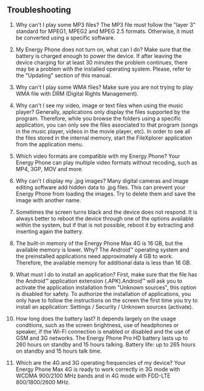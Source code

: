 ## Troubleshooting

1.	Why can't I play some MP3 files?
The MP3 file must follow the "layer 3" standard for MPEG1, MPEG2 and MPEG 2.5 formats. Otherwise, it must be converted using a specific software.

2.	My Energy Phone does not turn on, what can I do?
Make sure that the battery is charged enough to power the device. If after leaving the device charging for at least 30 minutes the problem continues, there may be a problem with the installed operating system. Please, refer to the "Updating" section of this manual.

3.	Why can't I play some WMA files?
Make sure you are not trying to play WMA file with DRM (Digital Rights Management).

4.	Why can't I see my video, image or text files when using the music player?
Generally, applications only display the files supported by the program. Therefore, while you browse the folders using a specific application, you can only see the files associated to that program (songs in the music player, videos in the movie player, etc). In order to see all the files stored in the internal memory, start the FileXplorer application from the application menu.

5.	Which video formats are compatible with my Energy Phone?
Your Energy Phone can play multiple video formats without recoding, such as MP4, 3GP, MOV and more.

6.	Why can't I display my .jpg images?
Many digital cameras and image editing software add hidden data to .jpg files. This can prevent your Energy Phone from loading the images. Try to delete them and save the image with another name.

7.	Sometimes the screen turns black and the device does not respond.
It is always better to reboot the device through one of the options available within the system, but if that is not possible, reboot it by extracting and inserting again the battery.

8.	The built-in memory of the Energy Phone Max 4G is 16 GB, but the available memory is lower. Why?
The Android™ operating system and the preinstalled applications need approximately 4 GB to work. Therefore, the available memory for additional data is less than 16 GB.

9.	What must I do to install an application?
First, make sure that the file has the Android™ application extension (.APK).Android™ will ask you to activate the application installation from "Unknown sources", this option is disabled for safety. To authorize the installation of applications, you only have to follow the instructions on the screen the first time you try to install an application: Settings / Security / Unknown sources (activate).

10.	How long does the battery last?
It depends largely on the usage conditions, such as the screen brightness, use of headphones or speaker, if the Wi-Fi connection is enabled or disabled and the use of GSM and 3G networks. The Energy Phone Pro HD battery lasts up to 260 hours on standby and 15 hours talking. Battery life: up to 265 hours on standby and 15 hours talk time.

11.	Which are the 4G and 3G operating frequencies of my device?
Your Energy Phone Max 4G is ready to work correctly in 3G mode with WCDMA 900/2100 MHz bands and in 4G mode with FDD-LTE 800/1800/2600 MHz.
